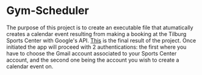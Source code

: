 # Gym-Scheduler

The purpose of this project is to create an executable file that atumatically creates a calendar event resulting from making a booking at the Tilburg Sports Center with Google's API. [This](https://github.com/kevinn-12/Gym-Scheduler/tree/origin/dist) is the final result of the project. Once initiated the app will proceed with 2 authentications: the first where you have to choose the Gmail account associated to your Sports Center account, and the second one being the account you wish to create a calendar event on.
